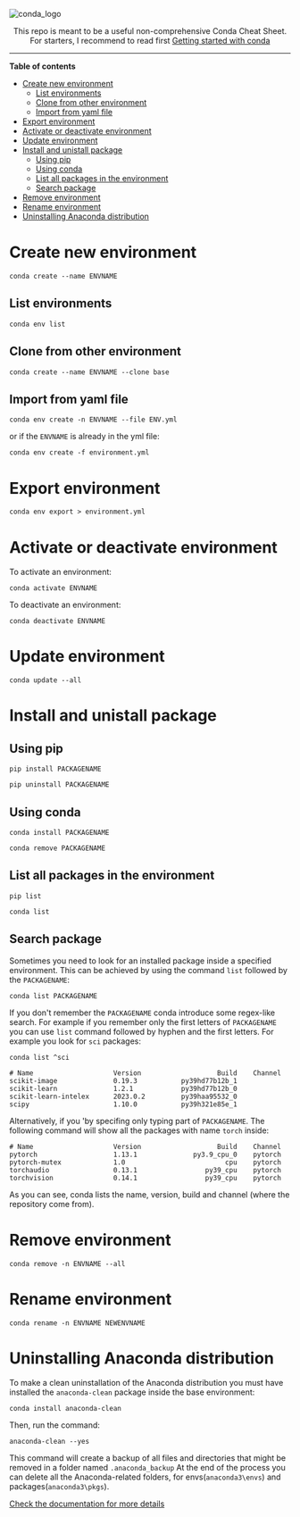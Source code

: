 ![conda_logo](https://github.com/ric-sar/conda_cheatsheet/assets/82369153/632272e9-b7a3-4b70-bff0-604977b686d8)

<div align="center">This repo is meant to be a useful non-comprehensive Conda Cheat Sheet.<br>
For starters, I recommend to read first <a href="https://conda.io/projects/conda/en/latest/user-guide/getting-started.html">Getting started with conda</a>
</div>

---

**Table of contents**
- [Create new environment](#create-new-environment)
  * [List environments](#list-environments)
  * [Clone from other environment](#clone-from-other-environment)
  * [Import from yaml file](#import-from-yaml-file)
- [Export environment](#export-environment)
- [Activate or deactivate environment](#activate-or-deactivate-environment)
- [Update environment](#update-environment)
- [Install and unistall package](#install-and-unistall-package)
  * [Using pip](#using-pip)
  * [Using conda](#using-conda)
  * [List all packages in the environment](#list-all-packages-in-the-environment)
  * [Search package](#search-package)
- [Remove environment](#remove-environment)
- [Rename environment](#rename-environment)
- [Uninstalling Anaconda distribution](#uninstalling-anaconda-distribution)

# Create new environment
```
conda create --name ENVNAME
```
## List environments
```
conda env list
```

## Clone from other environment
```
conda create --name ENVNAME --clone base
```

## Import from yaml file
```
conda env create -n ENVNAME --file ENV.yml
```
or if the ```ENVNAME``` is already in the yml file:
```
conda env create -f environment.yml
```

# Export environment
```
conda env export > environment.yml
```

# Activate or deactivate environment
To activate an environment:
```
conda activate ENVNAME
```

To deactivate an environment:
```
conda deactivate ENVNAME
```

# Update environment
```
conda update --all
```

# Install and unistall package
## Using pip
```
pip install PACKAGENAME
```

```
pip uninstall PACKAGENAME
```

## Using conda
```
conda install PACKAGENAME
```

```
conda remove PACKAGENAME
```
## List all packages in the environment
```
pip list
```

```
conda list
```

## Search package
Sometimes you need to look for an installed package inside a specified environment. This can be achieved by using the command ```list``` followed by the ```PACKAGENAME```: 
```
conda list PACKAGENAME
```
If you don't remember the ```PACKAGENAME``` conda introduce some regex-like search. For example if you remember only the first letters of ```PACKAGENAME``` you can use ```list``` command followed by hyphen and the first letters. For example you look for ```sci``` packages:
```
conda list ^sci
```

```
# Name                    Version                   Build    Channel
scikit-image              0.19.3           py39hd77b12b_1
scikit-learn              1.2.1            py39hd77b12b_0
scikit-learn-intelex      2023.0.2         py39haa95532_0
scipy                     1.10.0           py39h321e85e_1
```

Alternatively, if you 'by specifing only typing part of ```PACKAGENAME```. The following command will show all the packages with name ```torch``` inside:
```
# Name                    Version                   Build    Channel
pytorch                   1.13.1              py3.9_cpu_0    pytorch
pytorch-mutex             1.0                         cpu    pytorch
torchaudio                0.13.1                 py39_cpu    pytorch
torchvision               0.14.1                 py39_cpu    pytorch
```
As you can see, conda lists the name, version, build and channel (where the repository come from).

# Remove environment
```
conda remove -n ENVNAME --all
```

# Rename environment
```
conda rename -n ENVNAME NEWENVNAME
```

# Uninstalling Anaconda distribution
To make a clean uninstallation of the Anaconda distribution you must have installed the ```anaconda-clean``` package inside the base environment:
```
conda install anaconda-clean
```
Then, run the command:
```
anaconda-clean --yes
```
This command will create a backup of all files and directories that might be removed in a folder named ```.anaconda_backup```
At the end of the process you can delete all the Anaconda-related folders, for envs(```anaconda3\envs```) and packages(```anaconda3\pkgs```).

[Check the documentation for more details](https://docs.anaconda.com/free/anaconda/install/uninstall/)
